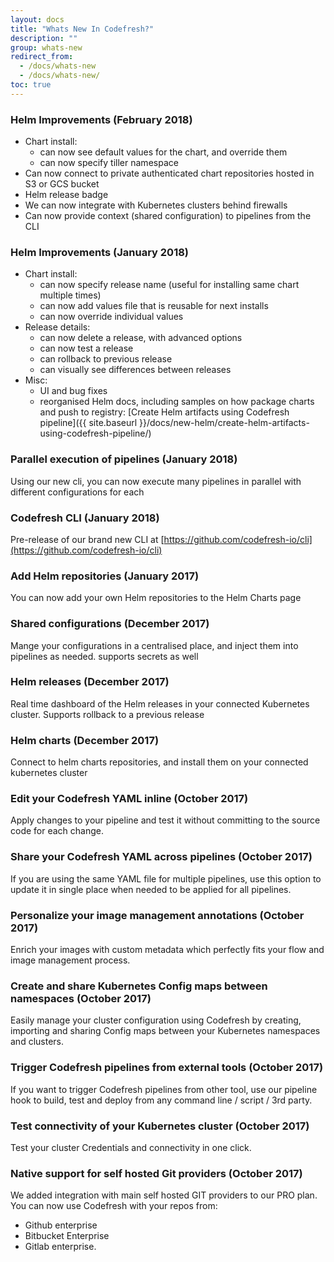 ```yaml
---
layout: docs
title: "Whats New In Codefresh?"
description: ""
group: whats-new
redirect_from:
  - /docs/whats-new
  - /docs/whats-new/
toc: true
---
```


### Helm Improvements (February 2018)
- Chart install:
  - can now see default values for the chart, and override them
  - can now specify tiller namespace
- Can now connect to private authenticated chart repositories hosted in S3 or GCS bucket
- Helm release badge
- We can now integrate with Kubernetes clusters behind firewalls
- Can now provide context (shared configuration) to pipelines from the CLI

### Helm Improvements (January 2018)
- Chart install: 
  - can now specify release name (useful for installing same chart multiple times)
  - can now add values file that is reusable for next installs
  - can now override individual values
- Release details:
  - can now delete a release, with advanced options
  - can now test a release
  - can rollback to previous release
  - can visually see differences between releases
- Misc:
  - UI and bug fixes
  - reorganised Helm docs, including samples on how package charts and push to registry: [Create Helm artifacts using Codefresh pipeline]({{ site.baseurl }}/docs/new-helm/create-helm-artifacts-using-codefresh-pipeline/)
  
### Parallel execution of pipelines (January 2018)
Using our new cli, you can now execute many pipelines in parallel with different configurations for each

### Codefresh CLI (January 2018)
Pre-release of our brand new CLI at [https://github.com/codefresh-io/cli](https://github.com/codefresh-io/cli) 

### Add Helm repositories (January 2017)
You can now add your own Helm repositories to the Helm Charts page

### Shared configurations (December 2017)
Mange your configurations in a centralised place, and inject them into pipelines as needed. supports secrets as well

### Helm releases (December 2017)
Real time dashboard of the Helm releases in your connected Kubernetes cluster. Supports rollback to a previous release

### Helm charts (December 2017)
Connect to helm charts repositories, and install them on your connected kubernetes cluster

### Edit your Codefresh YAML inline (October 2017)
Apply changes to your pipeline and test it without committing to the source code for each change.

### Share your Codefresh YAML across pipelines (October 2017)
If you are using the same YAML file for multiple pipelines, use this option to update it in single place when needed to be applied for all pipelines.

### Personalize your image management annotations (October 2017)
Enrich your images with custom metadata which perfectly fits your flow and image management process.

### Create and share Kubernetes Config maps between namespaces (October 2017)
Easily manage your cluster configuration using Codefresh by creating, importing and sharing Config maps between your Kubernetes namespaces and clusters.

### Trigger Codefresh pipelines from external tools (October 2017)
If you want to trigger Codefresh pipelines from other tool, use our pipeline hook to build, test and deploy from any command line / script / 3rd party.

### Test connectivity of your Kubernetes cluster (October 2017)
Test your cluster Credentials and connectivity in one click.

### Native support for self hosted Git providers (October 2017)
We added integration with main self hosted GIT providers to our PRO plan. You can now use Codefresh with your repos from:
* Github enterprise
* Bitbucket Enterprise
* Gitlab enterprise.
